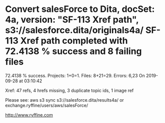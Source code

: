 # Convert salesForce to Dita, docSet: 4a, version: "SF-113 Xref path", s3://salesforce.dita/originals4a/ SF-113 Xref path completed with 72.4138 % success and 8 failing files

72.4138 % success. Projects: 1+0=1.  Files: 8+21=29. Errors: 6,23  On 2019-09-28 at 03:10:42

Xref: 47 refs, 4 hrefs missing, 3 duplicate topic ids, 1 image ref

Please see: aws s3 sync s3://salesforce.dita/results4a/ or exchange.ryffine/users/aws/salesForce/

http://www.ryffine.com
